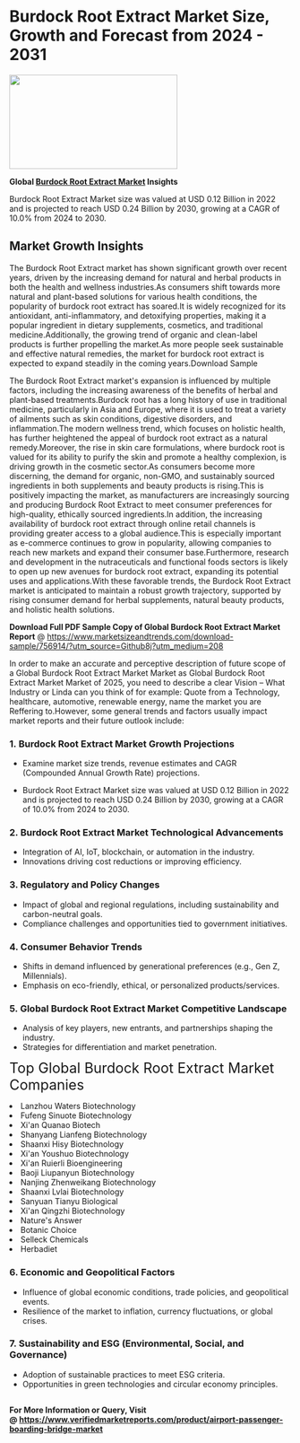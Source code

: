 <H1>Burdock Root Extract Market Size, Growth and Forecast from 2024 - 2031</H1><img class="aligncenter size-medium wp-image-584254" src="https://thirdeyenews.in/wp-content/uploads/2024/09/Global-Market-Research-300x168.jpeg" alt="" width="300" height="168" /><p><strong>Global&nbsp;<a href="https://www.marketsizeandtrends.com/download-sample/756914/?utm_source=Github8j?utm_medium=208">Burdock Root Extract Market</a> Insights</strong></p><p>Burdock Root Extract Market size was valued at USD 0.12 Billion in 2022 and is projected to reach USD 0.24 Billion by 2030, growing at a CAGR of 10.0% from 2024 to 2030.</p><p><h2>Market Growth Insights</h2> <p>The Burdock Root Extract market has shown significant growth over recent years, driven by the increasing demand for natural and herbal products in both the health and wellness industries.As consumers shift towards more natural and plant-based solutions for various health conditions, the popularity of burdock root extract has soared.It is widely recognized for its antioxidant, anti-inflammatory, and detoxifying properties, making it a popular ingredient in dietary supplements, cosmetics, and traditional medicine.Additionally, the growing trend of organic and clean-label products is further propelling the market.As more people seek sustainable and effective natural remedies, the market for burdock root extract is expected to expand steadily in the coming years.Download Sample</p> <p>The Burdock Root Extract market's expansion is influenced by multiple factors, including the increasing awareness of the benefits of herbal and plant-based treatments.Burdock root has a long history of use in traditional medicine, particularly in Asia and Europe, where it is used to treat a variety of ailments such as skin conditions, digestive disorders, and inflammation.The modern wellness trend, which focuses on holistic health, has further heightened the appeal of burdock root extract as a natural remedy.Moreover, the rise in skin care formulations, where burdock root is valued for its ability to purify the skin and promote a healthy complexion, is driving growth in the cosmetic sector.As consumers become more discerning, the demand for organic, non-GMO, and sustainably sourced ingredients in both supplements and beauty products is rising.This is positively impacting the market, as manufacturers are increasingly sourcing and producing Burdock Root Extract to meet consumer preferences for high-quality, ethically sourced ingredients.In addition, the increasing availability of burdock root extract through online retail channels is providing greater access to a global audience.This is especially important as e-commerce continues to grow in popularity, allowing companies to reach new markets and expand their consumer base.Furthermore, research and development in the nutraceuticals and functional foods sectors is likely to open up new avenues for burdock root extract, expanding its potential uses and applications.With these favorable trends, the Burdock Root Extract market is anticipated to maintain a robust growth trajectory, supported by rising consumer demand for herbal supplements, natural beauty products, and holistic health solutions.</p><p><span class=""><strong>Download Full PDF Sample Copy of Global Burdock Root Extract Market Report</strong> @ <a href="https://www.marketsizeandtrends.com/download-sample/756914/?utm_source=Github8j?utm_medium=208" target="_blank">https://www.marketsizeandtrends.com/download-sample/756914/?utm_source=Github8j?utm_medium=208</a></span></p><p>In order to make an accurate and perceptive description of future scope of a Global&nbsp;Burdock Root Extract Market Market as Global&nbsp;Burdock Root Extract Market Market of 2025, you need to describe a clear Vision &ndash; What Industry or Linda can you think of for example: Quote from a Technology, healthcare, automotive, renewable energy, name the market you are Reffering to.However, some general trends and factors usually impact market reports and their future outlook include:</p><h3>1.&nbsp;<strong>Burdock Root Extract Market Growth Projections</strong></h3><ul><li>Examine market size trends, revenue estimates and CAGR (Compounded Annual Growth Rate) projections.</li><li><p>Burdock Root Extract Market size was valued at USD 0.12 Billion in 2022 and is projected to reach USD 0.24 Billion by 2030, growing at a CAGR of 10.0% from 2024 to 2030.</p></li></ul><h3>2.&nbsp;<strong>Burdock Root Extract Market Technological Advancements</strong></h3><ul><li>Integration of AI, IoT, blockchain, or automation in the industry.</li><li>Innovations driving cost reductions or improving efficiency.</li></ul><h3>3.&nbsp;<strong>Regulatory and Policy Changes</strong></h3><ul><li>Impact of global and regional regulations, including sustainability and carbon-neutral goals.</li><li>Compliance challenges and opportunities tied to government initiatives.</li></ul><h3>4.&nbsp;<strong>Consumer Behavior Trends</strong></h3><ul><li>Shifts in demand influenced by generational preferences (e.g., Gen Z, Millennials).</li><li>Emphasis on eco-friendly, ethical, or personalized products/services.</li></ul><h3>5.&nbsp;<strong>Global Burdock Root Extract Market Competitive Landscape</strong></h3><ul><li>Analysis of key players, new entrants, and partnerships shaping the industry.</li><li>Strategies for differentiation and market penetration.</li></ul><p data-pm-slice="1 1 []"><span style="color: inherit; font-family: inherit; font-size: 25px;">Top Global Burdock Root Extract Market Companies</span></p><div class="" data-test-id=""><p><li>Lanzhou Waters Biotechnology</li><li> Fufeng Sinuote Biotechnology</li><li> Xi'an Quanao Biotech</li><li> Shanyang Lianfeng Biotechnology</li><li> Shaanxi Hisy Biotechnology</li><li> Xi'an Youshuo Biotechnology</li><li> Xi'an Ruierli Bioengineering</li><li> Baoji Liupanyun Biotechnology</li><li> Nanjing Zhenweikang Biotechnology</li><li> Shaanxi Lvlai Biotechnology</li><li> Sanyuan Tianyu Biological</li><li> Xi'an Qingzhi Biotechnology</li><li> Nature's Answer</li><li> Botanic Choice</li><li> Selleck Chemicals</li><li> Herbadiet</li></p></div><h3>6.&nbsp;<strong>Economic and Geopolitical Factors</strong></h3><ul><li>Influence of global economic conditions, trade policies, and geopolitical events.</li><li>Resilience of the market to inflation, currency fluctuations, or global crises.</li></ul><h3>7.&nbsp;<strong>Sustainability and ESG (Environmental, Social, and Governance)</strong></h3><ul><li>Adoption of sustainable practices to meet ESG criteria.</li><li>Opportunities in green technologies and circular economy principles.</li></ul><h2><strong style="font-size: 14px;">For More Information or Query, Visit @&nbsp;</strong><a style="background-color: #ffffff; font-size: 14px;" href="https://www.marketsizeandtrends.com/report/burdock-root-extract-market/" target="_blank">https://www.verifiedmarketreports.com/product/airport-passenger-boarding-bridge-market</a></h2>
